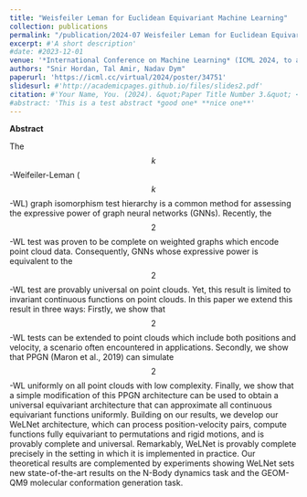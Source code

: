 ```yaml
---
title: "Weisfeiler Leman for Euclidean Equivariant Machine Learning"
collection: publications
permalink: "/publication/2024-07 Weisfeiler Leman for Euclidean Equivariant Machine Learning"
excerpt: #'A short description'
#date: #2023-12-01
venue: '*International Conference on Machine Learning* (ICML 2024, to appear)'
authors: "Snir Hordan, Tal Amir, Nadav Dym"
paperurl: 'https://icml.cc/virtual/2024/poster/34751'
slidesurl: #'http://academicpages.github.io/files/slides2.pdf'
citation: #'Your Name, You. (2024). &quot;Paper Title Number 3.&quot; <i>GitHub Journal of Bugs</i>. 1(3).'
#abstract: 'This is a test abstract *good one* **nice one**'
---
```


**Abstract**

The $$k$$-Weifeiler-Leman ($$k$$-WL) graph isomorphism test hierarchy is a common method for assessing the expressive power of graph neural networks (GNNs). Recently, the $$2$$-WL test was proven to be complete on weighted graphs which encode point cloud data. Consequently, GNNs whose expressive power is equivalent to the $$2$$-WL test are provably universal on point clouds. Yet, this result is limited to invariant continuous functions on point clouds. In this paper we extend this result in three ways: Firstly, we show that $$2$$-WL tests can be extended to point clouds which include both positions and velocity, a scenario often encountered in applications. Secondly, we show that PPGN (Maron et al., 2019) can simulate $$2$$-WL uniformly on all point clouds with low complexity. Finally, we show that a simple modification of this PPGN architecture can be used to obtain a universal equivariant architecture that can approximate all continuous equivariant functions uniformly. Building on our results, we develop our WeLNet architecture, which can process position-velocity pairs, compute functions fully equivariant to permutations and rigid motions, and is provably complete and universal. Remarkably, WeLNet is provably complete precisely in the setting in which it is implemented in practice. Our theoretical results are complemented by experiments showing WeLNet sets new state-of-the-art results on the N-Body dynamics task and the GEOM-QM9 molecular conformation generation task.